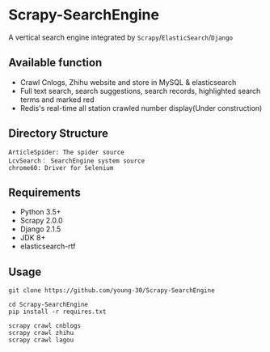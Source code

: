 # Scrapy-SearchEngine
A vertical search engine integrated by `Scrapy`/`ElasticSearch`/`Django`
## Available function
* Crawl Cnlogs, Zhihu website and store in  MySQL & elasticsearch
* Full text search, search suggestions, search records, highlighted search terms and marked red
* Redis's real-time all station crawled number display(Under construction)
## Directory Structure
    ArticleSpider: The spider source  
    LcvSearch： SearchEngine system source  
    chrome60: Driver for Selenium  
## Requirements
* Python 3.5+
* Scrapy 2.0.0
* Django 2.1.5
* JDK 8+
* elasticsearch-rtf
## Usage
    git clone https://github.com/young-30/Scrapy-SearchEngine
    
    cd Scrapy-SearchEngine
    pip install -r requires.txt
    
    scrapy crawl cnblogs
    scrapy crawl zhihu
    scrapy crawl lagou


